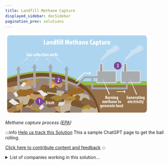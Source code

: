 ```yaml
---
title: Landfill Methane Capture
displayed_sidebar: docSidebar
pagination_prev: solutions
---
```


![Cover Image](/../static/img/landfill-methane-capture.gif)

_Methane capture process ([EPA](https://archive.epa.gov/climatechange/kids/solutions/technologies/methane.html))_

:::info [Help us track this Solution](contribute)
This a sample ChatGPT page to get the ball rolling.

[Click here to contribute content and feedback](contribute)
:::

<details>
        <summary>List of companies working in this solution...</summary>
         <em>Note: this is an experimental feature. Accuracy not guaranteed</em>
        <div>
            <ul>
             
                <li><a href="https://helloinspire.com">Inspire</a></li>
            
                <li><a href="https://ranmarine.io">Ranmarine / Wasteshark</a></li>
            
                <li><a href="https://compology.com">Compology</a></li>
            
                <li><a href="https://www.world-energy.org/article/26764.html">Energy Storage Solutions Consortium</a></li>
            
                <li><a href="https://nan">Climate Town</a></li>
            
                <li><a href="https://tmrow.com">Tomorrow</a></li>
            
                <li><a href="https://www.climeworks.com/">Climeworks</a></li>
            
                <li><a href="https://nori.com/">Nori</a></li>
            
                <li><a href="https://seabenergy.com">Seab</a></li>
            
                <li><a href="https://projectwren.com">Wren</a></li>
            
                <li><a href="https://TheThingsCloud.com">Thingscloud</a></li>
            
                <li><a href="https://www.techstars.com/sustainability-program/">Techstars Sustainability Accelerator</a></li>
            
                <li><a href="https://otherlab.com">Otherlab</a></li>
            
                <li><a href="https://www.co2concrete.com/">Co2concrete</a></li>
            
                <li><a href="https://nan">Prometheus Fuel</a></li>
            
                <li><a href="https://nan">Solar Energy Industries Association</a></li>
            
                <li><a href="https://carbonengineering.com/">Carbon Engineering</a></li>
            
                <li><a href="https://nan">Carbon Codex</a></li>
            
                <li><a href="https://ambercycleinc.com">Ambercycle</a></li>
            
                <li><a href="https://lanzatech.com">Lanzatech</a></li>
            
                <li><a href="https://nan">Bloomberg Green</a></li>
            
                <li><a href="https://nan">World Economic Forum</a></li>
            
                <li><a href="https://circularcarbon.org">Circular Carbon Network</a></li>
            
                <li><a href="https://www.kiverdi.com/">Kiverdi</a></li>
            
            </ul>
        </div>
        </details>


:::company job openings
  #### [View open jobs in this Solution](https://climatebase.org/jobs?l=&q=&drawdown_solutions=Landfill+Methane+Capture)
:::

## Overview

Landfill gas-to-energy (LFGE) facilities use landfill gas (LFG) – a mix of methane and carbon dioxide – to generate electricity or heat. This reduces greenhouse gas emissions by displacing fossil fuels and minimizing methane release. Recent advancements include more efficient destruction of methane and anaerobic digesters.

## Progress Made

Advancements in landfill methane capture:
- **Anaerobic Digestion**: Breaks down waste to produce methane for electricity.
- **Gas-to-Energy**: Converts methane to power homes and businesses.
- **Carbon Sequestration**: Captures methane for storage, preventing its release.

Organizations driving progress include the U.S. Environmental Protection Agency, the U.S. Department of Energy, and the Climate Change Mitigation Initiative.

## Lessons Learned

Key lessons in landfill methane capture:
1. **Effectiveness Depends on Factors**: Landfill size, waste type, and climate influence effectiveness.
2. **Varied Success**: Projects have both succeeded and fallen short in emissions reduction.
3. **Ongoing Development**: Various entities work on landfill methane capture, making progress.

## Challenges Ahead

Challenges in Landfill Methane Capture:
1. **Lack of Infrastructure**: Limited large-scale commercial facilities and early-stage technology.
2. **International Standards Missing**: No regulations for landfill gas capture.
3. **Investment Needed**: Funding required for research and implementation.

Entities leading the solution include the Environmental Protection Agency (EPA) and the Climate Change Mitigation and Adaptation Fund (CCMAF).

## Best Path Forward

To further Landfill Methane Capture:
- **Invest in R&D**: Improve technology and affordability through continued research.
- **Policy Changes**: Local, state, and federal policies to incentivize technology adoption.

Key organizations like the EPA in the United States and the CCEMC in Canada are driving research and development. Effective implementation is most feasible at new or expanding landfills.